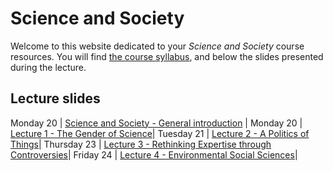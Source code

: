 # Science and Society

Welcome to this website dedicated to your *Science and Society* course resources. You will find [the course syllabus](/resources/science-and-society-syllabus.pdf), and below the slides presented during the lecture.

## Lecture slides

Monday 20 | [Science and Society - General introduction](resources/0-general-introduction.pdf) |
Monday 20 | [Lecture 1 - The Gender of Science](resources/1-the-gender-of-science.pdf)|
Tuesday 21 | [Lecture 2 - A Politics of Things]()|
Thursday 23 | [Lecture 3 - Rethinking Expertise through Controversies]()|
Friday 24 | [Lecture 4 - Environmental Social Sciences]()|
